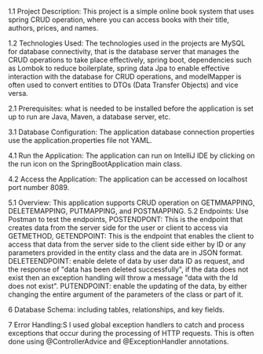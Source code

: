 1.1 Project Description: This project is a simple online book system that uses spring CRUD operation, where you can access books with their title, authors, prices, and names.


1.2 Technologies Used: The technologies used in the projects are MySQL for database connectivity, that is the database server that manages the CRUD operations to take place effectively,
spring boot, dependencies such as Lombok to reduce boilerplate, spring data Jpa to enable effective interaction with the database for CRUD operations, and modelMapper is often used to convert entities to DTOs (Data Transfer Objects) and vice versa. 


2.1 Prerequisites: what is needed to be installed before the application is set up to run are Java, Maven, a database server, etc.

3.1 Database Configuration: The application database connection properties use the application.properties file not YAML.

4.1 Run the Application: The application can run on IntelliJ IDE by clicking on the run icon on the SpringBootApplication main class.

4.2 Access the Application: The application can be accessed on localhost port number 8089.

5.1 Overview: This application supports CRUD operation on GETMMAPPING, DELETEMAPPING, PUTMAPPING, and POSTMAPPING.
5.2 Endpoints: Use Postman to test the endpoints, POSTENDPONT: This is the endpoint that creates data from the server side for the user or client to access via GETMETHOD,
GETENDPOINT: This is the endpoint that enables the client to access that data from the server side to the client side either by ID or any parameters provided in the entity class
and the data are in JSON format.
DELETEENDPOINT: enable delete of data by user data ID as request, and the response of "data has been deleted successfully", if the data does not exist then an exception handling will
throw a message "data with the Id does not exist".
PUTENDPOINT: enable the updating of the data, by either changing the entire argument of the parameters of the class or part of it. 

6 Database Schema: including tables, relationships, and key fields.

7 Error Handling:S I used global exception handlers to catch and process exceptions that occur during the processing of HTTP requests. This is often done using @ControllerAdvice and @ExceptionHandler annotations.



